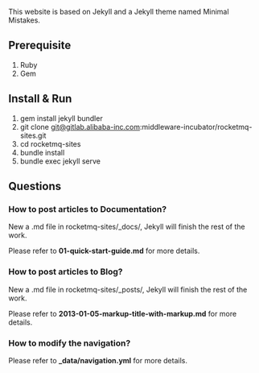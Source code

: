 This website is based on Jekyll and a Jekyll theme named Minimal Mistakes.

## Prerequisite
1. Ruby
2. Gem

## Install & Run
1. gem install jekyll bundler
2. git clone git@gitlab.alibaba-inc.com:middleware-incubator/rocketmq-sites.git
3. cd rocketmq-sites
4. bundle install
5. bundle exec jekyll serve

## Questions

### How to post articles to **Documentation**?
New a .md file in rocketmq-sites/_docs/, Jekyll will finish the rest of the work.

Please refer to **01-quick-start-guide.md** for more details.

### How to post articles to **Blog**?
New a .md file in rocketmq-sites/_posts/, Jekyll will finish the rest of the work.

Please refer to **2013-01-05-markup-title-with-markup.md** for more details.

### How to modify the navigation?
Please refer to **_data/navigation.yml** for more details.
